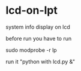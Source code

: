 # lcd-on-lpt
system info display on lcd 

before run you have to run 

sudo modprobe -r lp

run it "python with lcd.py &"
